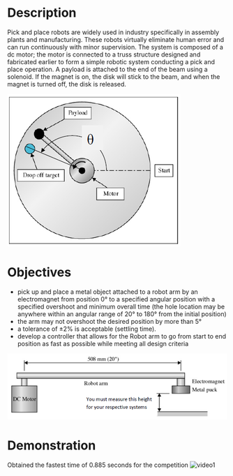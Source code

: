 # Description
Pick and place robots are widely used in industry specifically in assembly plants and manufacturing. These robots virtually eliminate human error and can run continuously with minor supervision. The system is composed of a dc motor; the motor is connected to a truss structure designed and fabricated earlier to form a simple robotic system conducting a pick and place operation. A payload is attached to the end of the beam using a solenoid. If the magnet is on, the disk will stick to the beam, and when the magnet is turned off, the disk is released.

![figure1](https://github.com/yajirobe/Robotic-Arm-Control-System/blob/master/images/figure1.PNG)

# Objectives
* pick up and place a metal object attached to a robot arm by an electromagnet from position 0° to a specified angular position with a specified overshoot and minimum overall time (the hole location may be anywhere within an angular range of 20° to 180° from the initial position)
* the arm may not overshoot the desired position by more than 5°
* a tolerance of ±2% is acceptable (settling time).
* develop a controller that allows for the Robot arm to go from start to end position as fast as possible while meeting all design criteria

![figure2](https://github.com/yajirobe/Robotic-Arm-Control-System/blob/master/images/figure2.PNG)

# Demonstration
Obtained the fastest time of 0.885 seconds for the competition
![video1](https://thumbs.gfycat.com/AjarUncommonDugong-size_restricted.gif)

